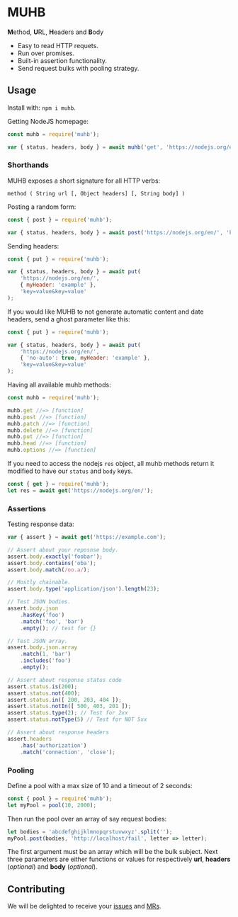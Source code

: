 # MUHB

**M**ethod, **U**RL, **H**eaders and **B**ody

- Easy to read HTTP requets.
- Run over promises.
- Built-in assertion functionality.
- Send request bulks with pooling strategy.

## Usage

Install with: `npm i muhb`.

Getting NodeJS homepage:

```js
const muhb = require('muhb');

var { status, headers, body } = await muhb('get', 'https://nodejs.org/en/');
```

### Shorthands

MUHB exposes a short signature for all HTTP verbs:

`method ( String url [, Object headers] [, String body] )`

Posting a random form:

```js
const { post } = require('muhb');

var { status, headers, body } = await post('https://nodejs.org/en/', 'key=value&key=value');
```

Sending headers:

```js
const { put } = require('muhb');

var { status, headers, body } = await put(
    'https://nodejs.org/en/',
    { myHeader: 'example' },
    'key=value&key=value'
);
```

If you would like MUHB to not generate automatic content and date headers, send
a ghost parameter like this:

```js
const { put } = require('muhb');

var { status, headers, body } = await put(
    'https://nodejs.org/en/',
    { 'no-auto': true, myHeader: 'example' },
    'key=value&key=value'
);
```

Having all available muhb methods:

```js
const muhb = require('muhb');

muhb.get //=> [function]
muhb.post //=> [function]
muhb.patch //=> [function]
muhb.delete //=> [function]
muhb.put //=> [function]
muhb.head //=> [function]
muhb.options //=> [function]
```

If you need to access the nodejs `res` object, all muhb methods return it modified
to have our `status` and `body` keys.

```js
const { get } = require('muhb');
let res = await get('https://nodejs.org/en/');
```

### Assertions
Testing response data:

```js
var { assert } = await get('https://example.com');

// Assert about your reposnse body.
assert.body.exactly('foobar');
assert.body.contains('oba');
assert.body.match(/oo.a/);

// Mostly chainable.
assert.body.type('application/json').length(23);

// Test JSON bodies.
assert.body.json
    .hasKey('foo')
    .match('foo', 'bar')
    .empty(); // test for {}

// Test JSON array.
assert.body.json.array
    .match(1, 'bar')
    .includes('foo')
    .empty();

// Assert about response status code
assert.status.is(200);
assert.status.not(400);
assert.status.in([ 200, 203, 404 ]);
assert.status.notIn([ 500, 403, 201 ]);
assert.status.type(2); // Test for 2xx
assert.status.notType(5) // Test for NOT 5xx

// Assert about response headers
assert.headers
    .has('authorization')
    .match('connection', 'close');
```

### Pooling

Define a pool with a max size of 10 and a timeout of 2 seconds:

```js
const { pool } = require('muhb');
let myPool = pool(10, 2000);
```

Then run the pool over an array of say request bodies:

```js
let bodies = 'abcdefghijklmnopqrstuvwxyz'.split('');
myPool.post(bodies, 'http://localhost/fail', letter => letter);
```

The first argument must be an array which will be the bulk subject. Next three
parameters are either functions or values for respectively **url**, **headers**
(*optional*) and **body** (*optional*).

## Contributing
We will be delighted to receive your [issues](https://gitlab.com/GCSBOSS/muhb/issues/new)
and [MRs](https://gitlab.com/GCSBOSS/muhb/merge_requests/new).
